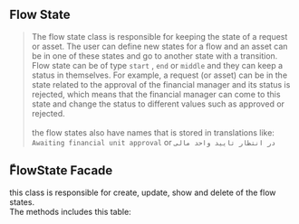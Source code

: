 ## Flow State
> The flow state class is responsible for keeping the state of a request or asset.
> The user can define new states for a flow and an asset can be in one of these states and go to another state with a transition.
> Flow state can be of type `start` , `end` or `middle` and they can keep a status in themselves. For example, a request (or asset) can be in the state related to the approval of the financial manager and its status is rejected, which means that the financial manager can come to this state and change the status to different values such as approved or rejected.
><br><br>
> the flow states also have names that is stored in translations like: `Awaiting financial unit approval` or `در انتظار تایید واحد مالی`

## ّFlowState Facade
this class is responsible for create, update, show and delete of the flow states.<br>
The methods includes this table:
